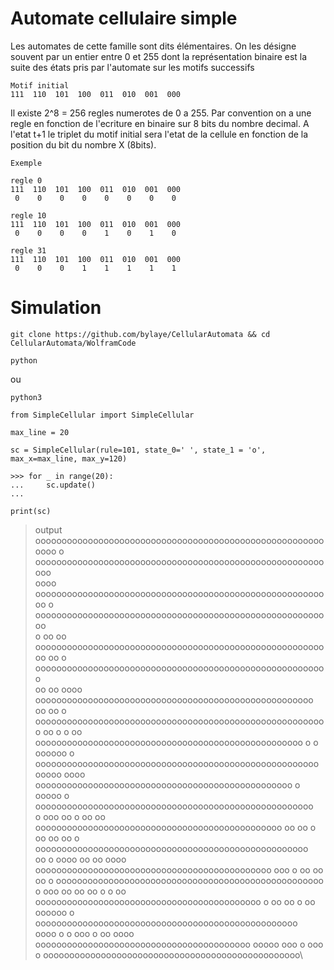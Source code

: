 # Automate cellulaire simple

Les automates de cette famille sont dits élémentaires. On les désigne souvent par un entier entre 0 et 255 dont la représentation binaire est la suite des états pris par l'automate sur les motifs successifs 

```
Motif initial
111  110  101  100  011  010  001  000
```

Il existe 2^8 = 256 regles numerotes de 0 a 255.
Par convention on a une regle en fonction de l'ecriture en binaire sur 8 bits du nombre decimal. A l'etat t+1 le triplet du motif initial sera l'etat de la cellule en fonction de la position du bit du nombre X (8bits).

```
Exemple

regle 0 
111  110  101  100  011  010  001  000
 0    0    0    0    0    0    0    0

regle 10
111  110  101  100  011  010  001  000
 0    0    0    0    1    0    1    0

regle 31
111  110  101  100  011  010  001  000
 0    0    0    1    1    1    1    1
```

# Simulation
```
git clone https://github.com/bylaye/CellularAutomata && cd CellularAutomata/WolframCode
```

```
python
```
ou
```
python3
```
```
from SimpleCellular import SimpleCellular
```
```
max_line = 20
```
```
sc = SimpleCellular(rule=101, state_0=' ', state_1 = 'o', max_x=max_line, max_y=120)
```
```
>>> for _ in range(20):
...     sc.update()
... 
```
```
print(sc)
```

>output\
ooooooooooooooooooooooooooooooooooooooooooooooooooooooooooo o oooooooooooooooooooooooooooooooooooooooooooooooooooooooooo\
                                                          oooo                                                          \
ooooooooooooooooooooooooooooooooooooooooooooooooooooooooo    o ooooooooooooooooooooooooooooooooooooooooooooooooooooooooo\
                                                        o oo oo                                                         \
ooooooooooooooooooooooooooooooooooooooooooooooooooooooo oo oo o oooooooooooooooooooooooooooooooooooooooooooooooooooooooo\
                                                      oo oo oooo                                                        \
ooooooooooooooooooooooooooooooooooooooooooooooooooooo  oo oo   o ooooooooooooooooooooooooooooooooooooooooooooooooooooooo\
                                                    o   oo o o oo                                                       \
ooooooooooooooooooooooooooooooooooooooooooooooooooo o o  oooooo o oooooooooooooooooooooooooooooooooooooooooooooooooooooo\
                                                  ooooo       oooo                                                      \
ooooooooooooooooooooooooooooooooooooooooooooooooo     o ooooo    o ooooooooooooooooooooooooooooooooooooooooooooooooooooo\
                                                o ooo oo    o oo oo                                                     \
ooooooooooooooooooooooooooooooooooooooooooooooo oo  oo o oo oo oo o oooooooooooooooooooooooooooooooooooooooooooooooooooo\
                                              oo o   oooo oo oo oooo                                                    \
ooooooooooooooooooooooooooooooooooooooooooooo  ooo o    oo oo oo   o ooooooooooooooooooooooooooooooooooooooooooooooooooo\
                                            o    ooo oo  oo oo o o oo                                                   \
ooooooooooooooooooooooooooooooooooooooooooo o oo   oo o   oo oooooo o oooooooooooooooooooooooooooooooooooooooooooooooooo\
                                          oooo o o  ooo o  oo     oooo                                                  \
ooooooooooooooooooooooooooooooooooooooooo    ooooo    ooo   o ooo    o ooooooooooooooooooooooooooooooooooooooooooooooooo\

